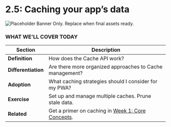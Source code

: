 # 2.5: Caching your app’s data

![Placeholder Banner Only. Replace when final assets ready.](_media/day-05.png)

### WHAT WE'LL COVER TODAY

| Section | Description |
| ------- | ----------- |
| **Definition** | How does the Cache API work? |
| **Differentiation** | Are there more organized approaches to Cache management? |
| **Adoption** | What caching strategies should I consider for my PWA? |
| **Exercise** | Set up and manage multiple caches. Prune stale data. |
| **Related** | Get a primer on caching in [Week 1: Core Concepts](../core-concepts). |
